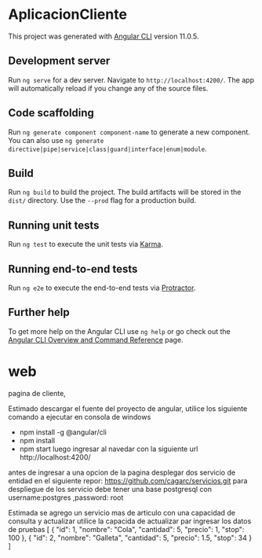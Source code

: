 # AplicacionCliente

This project was generated with [Angular CLI](https://github.com/angular/angular-cli) version 11.0.5.

## Development server

Run `ng serve` for a dev server. Navigate to `http://localhost:4200/`. The app will automatically reload if you change any of the source files.

## Code scaffolding

Run `ng generate component component-name` to generate a new component. You can also use `ng generate directive|pipe|service|class|guard|interface|enum|module`.

## Build

Run `ng build` to build the project. The build artifacts will be stored in the `dist/` directory. Use the `--prod` flag for a production build.

## Running unit tests

Run `ng test` to execute the unit tests via [Karma](https://karma-runner.github.io).

## Running end-to-end tests

Run `ng e2e` to execute the end-to-end tests via [Protractor](http://www.protractortest.org/).

## Further help

To get more help on the Angular CLI use `ng help` or go check out the [Angular CLI Overview and Command Reference](https://angular.io/cli) page.


# web
pagina de cliente,

Estimado descargar el fuente del proyecto de angular, 
utilice los siguiente comando a ejecutar en consola de windows 
 - npm install -g @angular/cli
 - npm install
 - npm start
 luego ingresar al navedar con la siguiente url http://localhost:4200/

antes de ingresar a una opcion de la pagina desplegar dos servicio de entidad en el siguiente 
repor: https://github.com/cagarc/servicios.git
para despliegue de los servicio debe tener una base postgresql
con username:postgres ,password: root

Estimada se agrego un servicio mas de articulo
con una capacidad de consulta y actualizar 
utilice la capacida de actualizar par ingresar los datos de pruebas 
[
 {
    "id": 1,
    "nombre": "Cola",
    "cantidad": 5,
    "precio": 1,
    "stop": 100
  },
  {
    "id": 2,
    "nombre": "Galleta",
    "cantidad": 5,
    "precio": 1.5,
    "stop": 34
  }
]